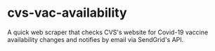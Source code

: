 # cvs-vac-availability
A quick web scraper that checks CVS's website for Covid-19 vaccine availability changes and notifies by email via SendGrid's API.
